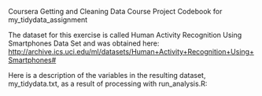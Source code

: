 Coursera Getting and Cleaning Data Course Project
Codebook for my_tidydata_assignment

The dataset for this exercise is called Human Activity Recognition Using Smartphones Data Set and was obtained here:  http://archive.ics.uci.edu/ml/datasets/Human+Activity+Recognition+Using+Smartphones#

Here is a description of the variables in the resulting dataset, my_tidydata.txt, as a result of processing with run_analysis.R:






